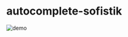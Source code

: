 # autocomplete-sofistik

![demo](https://github.com/bacadra/atom-autocomplete-sofistik/blob/master/demo.gif?raw=true)
